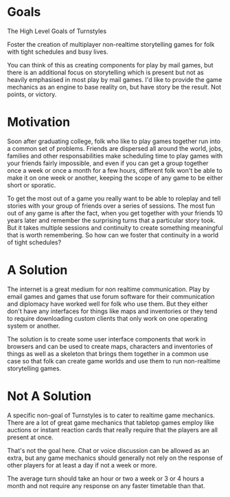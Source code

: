# Goals
The High Level Goals of Turnstyles

Foster the creation of multiplayer non-realtime storytelling games for folk with tight schedules and busy lives.

You can think of this as creating components for play by mail games, but there is an additional focus on storytelling which is present but not as heavily emphasised in most play by mail games. I'd like to provide the game mechanics as an engine to base reality on, but have story be the result. Not points, or victory.


# Motivation
Soon after graduating college, folk who like to play games together run into a common set of problems. Friends are dispersed all around the world, jobs, families and other responsabilities make scheduling time to play games with your friends fairly impossible, and even if you can get a group together once a week or once a month for a few hours, different folk won't be able to make it on one week or another, keeping the scope of any game to be either short or sporatic.

To get the most out of a game you really want to be able to roleplay and tell stories with your group of friends over a series of sessions. The most fun out of any game is after the fact, when you get together with your friends 10 years later and remember the surprising turns that a particular story took. But it takes multiple sessions and continuity to create something meaningful that is worth remembering. So how can we foster that continuity in a world of tight schedules?


# A Solution
The internet is a great medium for non realtime communication. Play by email games and games that use forum software for their communication and diplomacy have worked well for folk who use them. But they either don't have any interfaces for things like maps and inventories or they tend to require downloading custom clients that only work on one operating system or another.

The solution is to create some user interface components that work in browsers and can be used to create maps, characters and inventories of things as well as a skeleton that brings them together in a common use case so that folk can create game worlds and use them to run non-realtime storytelling games.


# Not A Solution
A specific non-goal of Turnstyles is to cater to realtime game mechanics. There are a lot of great game mechanics that tabletop games employ like auctions or instant reaction cards that really require that the players are all present at once.

That's not the goal here. Chat or voice discussion can be allowed as an extra, but any game mechanics should generally not rely on the response of other players for at least a day if not a week or more.

The average turn should take an hour or two a week or 3 or 4 hours a month and not require any response on any faster timetable than that.
